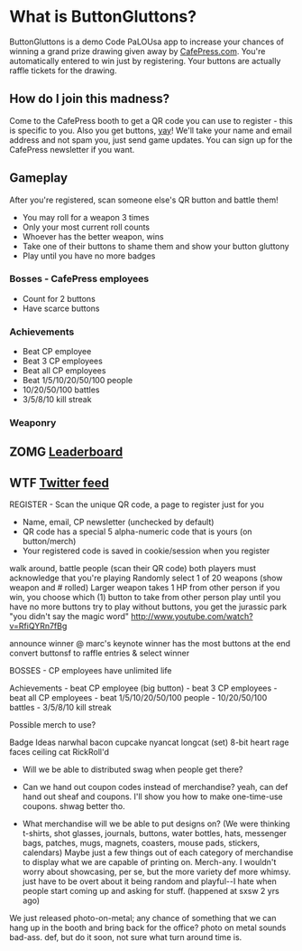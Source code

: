 # What is ButtonGluttons?
ButtonGluttons is a demo Code PaLOUsa app to increase your chances of winning a grand prize drawing given away by [CafePress.com](http://www.cafepress.com). 
You're automatically entered to win just by registering.
Your buttons are actually raffle tickets for the drawing.

## How do I join this madness?
Come to the CafePress booth to get a QR code you can use to register - this is specific to you. Also you get buttons, [yay](http://alltheragefaces.com/img/faces/png/happy-epic-win.png)!
We'll take your name and email address and not spam you, just send game updates. You can sign up for the CafePress newsletter if you want.

## Gameplay
After you're registered, scan someone else's QR button and battle them!

- You may roll for a weapon 3 times
- Only your most current roll counts
- Whoever has the better weapon, wins
- Take one of their buttons to shame them and show your button gluttony
- Play until you have no more badges

### Bosses - CafePress employees
- Count for 2 buttons
- Have scarce buttons 

### Achievements
- Beat CP employee
- Beat 3 CP employees
- Beat all CP employees
- Beat 1/5/10/20/50/100 people
- 10/20/50/100 battles
- 3/5/8/10 kill streak

### Weaponry


## ZOMG [Leaderboard](http://buttongluttons.heroku.com)
## WTF [Twitter feed](http://www.twitter.com/buttongluttons)
  

REGISTER - Scan the unique QR code, a page to register just for you

- Name, email, CP newsletter (unchecked by default)
- QR code has a special 5 alpha-numeric code that is yours (on button/merch)
- Your registered code is saved in cookie/session when you register

walk around, battle people (scan their QR code)
both players must acknowledge that you're playing
Randomly select 1 of 20 weapons (show weapon and # rolled)
Larger weapon takes 1 HP from other person
if you win, you choose which (1) button to take from other person
play until you have no more buttons
try to play without buttons, you get the jurassic park "you didn't say the magic word"
	http://www.youtube.com/watch?v=RfiQYRn7fBg

announce winner @ marc's keynote
winner has the most buttons at the end
convert buttonsf to raffle entries & select winner

BOSSES - CP employees have unlimited life

Achievements
	- beat CP employee (big button)
	- beat 3 CP employees
	- beat all CP employees
	- beat 1/5/10/20/50/100 people
	- 10/20/50/100 battles
	- 3/5/8/10 kill streak

Possible merch to use?

Badge Ideas
	narwhal
	bacon
	cupcake
	nyancat
	longcat (set)
	8-bit heart
	rage faces
	ceiling cat
	RickRoll'd



- Will we be able to distributed swag when people get there?
- Can we hand out coupon codes instead of merchandise?
yeah, can def hand out sheaf and coupons. I'll show you how to make one-time-use coupons. shwag better tho. 

- What merchandise will we be able to put designs on? (We were thinking t-shirts, shot glasses, journals, buttons, water bottles, hats, messenger bags, patches, mugs, magnets, coasters, mouse pads, stickers, calendars) 
Maybe just a few things out of each category of merchandise to display what we are capable of printing on. 
	Merch-any. I wouldn't worry about showcasing, per se, but the more variety def more whimsy. just have to be overt about it being random and playful--I hate when people start coming up and asking for stuff. (happened at sxsw 2 yrs ago)


We just released photo-on-metal; any chance of something that we can hang up in the booth and bring back for the office?
	photo on metal sounds bad-ass. def, but do it soon, not sure what turn around time is. 
	